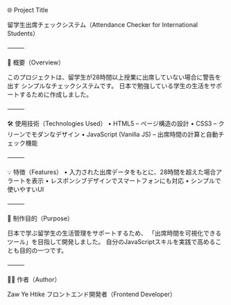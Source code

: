 🌐 Project Title

留学生出席チェックシステム（Attendance Checker for International Students）

⸻

📝 概要（Overview）

このプロジェクトは、留学生が28時間以上授業に出席していない場合に警告を出す
シンプルなチェックシステムです。
日本で勉強している学生の生活をサポートするために作成しました。

⸻

🛠 使用技術（Technologies Used）
	•	HTML5 – ページ構造の設計
	•	CSS3 – クリーンでモダンなデザイン
	•	JavaScript (Vanilla JS) – 出席時間の計算と自動チェック機能

⸻

💡 特徴（Features）
	•	入力された出席データをもとに、28時間を超えた場合アラートを表示
	•	レスポンシブデザインでスマートフォンにも対応
	•	シンプルで使いやすいUI

⸻

🎯 制作目的（Purpose）

日本で学ぶ留学生の生活管理をサポートするため、
「出席時間を可視化できるツール」を目指して開発しました。
自分のJavaScriptスキルを実践で高めることも目的の一つです。

⸻

🧑‍💻 作者（Author）

Zaw Ye Htike
フロントエンド開発者（Frontend Developer）